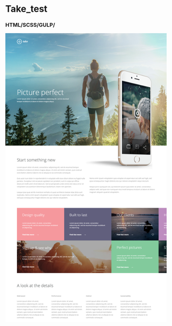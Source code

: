 # Take_test
### HTML/SCSS/GULP/
![](https://raw.githubusercontent.com/moskalenko95/take_test/master/img/screen.png)
